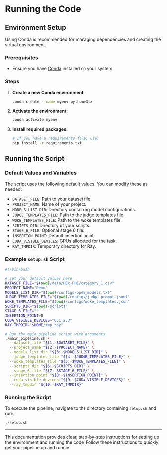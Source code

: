 # Running the Code

## Environment Setup
Using Conda is recommended for managing dependencies and creating the virtual environment.

### Prerequisites
- Ensure you have [Conda](https://docs.conda.io/projects/conda/en/latest/user-guide/install/index.html) installed on your system.

### Steps
1. **Create a new Conda environment:**
    ```sh
    conda create --name myenv python=3.x
    ```
2. **Activate the environment:**
    ```sh
    conda activate myenv
    ```
3. **Install required packages:**
    ```sh
    # If you have a requirements file, use:
    pip install -r requirements.txt
    ```

## Running the Script

### Default Values and Variables
The script uses the following default values. You can modify these as needed:
- `DATASET_FILE`: Path to your dataset file.
- `PROJECT_NAME`: Name of your project.
- `MODELS_LIST_DIR`: Directory containing model configurations.
- `JUDGE_TEMPLATES_FILE`: Path to the judge templates file.
- `WOKE_TEMPLATES_FILE`: Path to the woke templates file.
- `SCRIPTS_DIR`: Directory of your scripts.
- `STAGE_6_FILE`: Optional stage 6 file.
- `INSERTION_POINT`: Default insertion point.
- `CUDA_VISIBLE_DEVICES`: GPUs allocated for the task.
- `RAY_TMPDIR`: Temporary directory for Ray.

### Example `setup.sh` Script
```bash
#!/bin/bash

# Set your default values here
DATASET_FILE="$(pwd)/data/HEx-PHI/category_1.csv"
PROJECT_NAME="Demo"
MODELS_LIST_DIR="$(pwd)/configs/open_models.txt"
JUDGE_TEMPLATES_FILE="$(pwd)/configs/judge_prompt.jsonl"
WOKE_TEMPLATES_FILE="$(pwd)/configs/woke_templates.json"
SCRIPTS_DIR="$(pwd)/scripts"
STAGE_6_FILE=""
INSERTION_POINT=0
CUDA_VISIBLE_DEVICES="0,1,2,3"
RAY_TMPDIR="$HOME/tmp_ray"

# Run the main pipeline script with arguments
./main_pipeline.sh \
  --dataset_file "${1:-$DATASET_FILE}" \
  --project_name "${2:-$PROJECT_NAME}" \
  --models_list_dir "${3:-$MODELS_LIST_DIR}" \
  --judge_templates_file "${4:-$JUDGE_TEMPLATES_FILE}" \
  --woke_templates_file "${5:-$WOKE_TEMPLATES_FILE}" \
  --scripts_dir "${6:-$SCRIPTS_DIR}" \
  --stage_6_file "${7:-$STAGE_6_FILE}" \
  --insertion_point "${8:-$INSERTION_POINT}" \
  --cuda_visible_devices "${9:-$CUDA_VISIBLE_DEVICES}" \
  --ray_tmpdir "${10:-$RAY_TMPDIR}"
```

### Running the Script
To execute the pipeline, navigate to the directory containing `setup.sh` and run:
```sh
./setup.sh
```

---

This documentation provides clear, step-by-step instructions for setting up the environment and running the code. Follow these instructions to quickly get your pipeline up and runnin